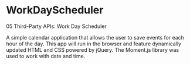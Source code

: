 # WorkDayScheduler
05 Third-Party APIs: Work Day Scheduler

A simple calendar application that allows the user to save events for each hour of the day. 
This app will run in the browser and feature dynamically updated HTML and CSS powered by jQuery. 
The Moment.js library was used to work with date and time.
